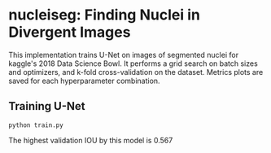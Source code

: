 # nucleiseg: Finding Nuclei in Divergent Images
This implementation trains U-Net on images of segmented nuclei for kaggle's 2018 Data Science Bowl.  It performs a grid search on batch sizes and optimizers, and k-fold cross-validation on the dataset.  Metrics plots are saved for each hyperparameter combination.
## Training U-Net
```shell
python train.py
```

The highest validation IOU by this model is 0.567
